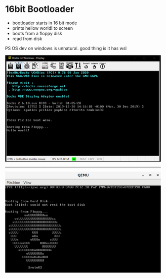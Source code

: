 # 16bit Bootloader
 - bootloader starts in 16 bit mode
 - prints hellow world! to screen
 - boots from a floppy disk
 - read from disk


 PS OS dev on windows is unnatural. good thing is it has wsl
 
 
![bruteos](/bochsretardation.png?raw=true "ss")

--------------------------------------------------

![bruteos](/bruteosSS.png?raw=true "ss")
